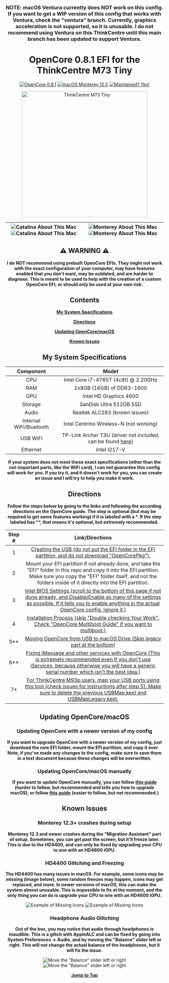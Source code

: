 <div align="center">
  
  ### **NOTE: macOS Ventura currently does NOT work on this config. If you want to get a WIP version of this config that works with Ventura, check the "ventura" branch. Currently, graphics acceleration is not supported, so it is unusable. I do not recommend using Ventura on this ThinkCentre until this main branch has been updated to support Ventura.**

  # **OpenCore 0.8.1 EFI for the ThinkCentre M73 Tiny**
  
  [![OpenCore 0.8.1](https://img.shields.io/badge/OpenCore-0.8.1-15b8d7)](https://github.com/acidanthera/OpenCorePkg)
  [![macOS Monterey 12.5](https://img.shields.io/badge/macOS-Monterey%2012.5-blueviolet?logo=apple)](https://apple.com/macos/monterey)
  [![Maintained? Yes!](https://img.shields.io/badge/Maintained%3F-Yes!-green.svg)](https://github.com/UHDbits/M73-Tiny-OpenCore/graphs/commit-activity)

  <img src="https://github.com/UHDbits/M73-Tiny-OpenCore/raw/main/Images/ThinkCentre.png" alt="ThinkCentre M73 Tiny" width="400px"/>
  
  | ![Catalina About This Mac](/Images/About%20This%20Mac/DarkCatalinaAboutThisMac.png#gh-dark-mode-only) ![Catalina About This Mac](Images/About%20This%20Mac/LightCatalinaAboutThisMac.png#gh-light-mode-only) | ![Monterey About This Mac](/Images/About%20This%20Mac/DarkMontereyAboutThisMac.png#gh-dark-mode-only) ![Monterey About This Mac](/Images/About%20This%20Mac/LightMontereyAboutThisMac.png#gh-light-mode-only) |
  | ----------------------------------------- | ----------------------------------------- |
  
  ## ⚠️ WARNING ⚠️
  
  **I do NOT recommend using prebuilt OpenCore EFIs. They might not work with the exact configuration of your computer, may have features enabled that you don't want, may be outdated, and are harder to diagnose. This is meant to be used to help with the creation of a custom OpenCore EFI, or should only be used at your own risk.**
  
  ## Contents
  
  [**My System Specifications**](#my-system-specifications)

  [**Directions**](#directions)

  [**Updating OpenCore/macOS**](#updating-opencoremacos)

  [**Known Issues**](#known-issues)
  
  ## My System Specifications
  
  | Component | Model |
  | :-: | :-: |
  | CPU | Intel Core i7-4785T (4c8t) @ 2.20GHz |
  | RAM | 2x8GB (16GB) of DDR3-1600 |
  | GPU | Intel HD Graphics 4600 |
  | Storage | SanDisk Ultra 512GB SSD |
  | Audio | Realtek ALC283 (known issues) |
  | Internal WiFi/Bluetooth | Intel Centrino Wireless-N (not working) |
  | USB WiFi | TP-Link Archer T3U (driver not included, can be found [here](https://github.com/chris1111/Wireless-USB-OC-Big-Sur-Adapter)) |
  | Ethernet | Intel I217-V |
  
  **If your system does not meet these exact specifications (other than the not-important parts, like the WiFi card), I can not guarantee this config will work for you. If you try it, and it doesn't work for you, you can create an issue and I will try to help you make it work.**

  ## Directions
  
  **Follow the steps below by going to the links and following the according directions on the OpenCore guide. The step is optional (but may be required to get some features working) if it is labeled with a &#42;. If the step labeled has &#42;&#42;, that means it's optional, but extremely recommended.**

  | Step # | Link/Directions |
  | :-: | :-: |
  | 1 | [Creating the USB (do not put the EFI folder in the EFI partition, and do not download "OpenCorePkg").](https://dortania.github.io/OpenCore-Install-Guide/installer-guide/#making-the-installer) |
  | 2 | Mount your EFI partition if not already done, and take the "EFI" folder in this repo and copy it into the EFI partition. Make sure you copy the "EFI" folder itself, and not the folders inside of it directly into the EFI partition.
  | 3 | [Intel BIOS Settings (scroll to the bottom of this page if not done already, and Disable/Enable as many of the settings as possible. If it tells you to enable anything in the actual OpenCore config, ignore it.)](https://dortania.github.io/OpenCore-Install-Guide/config.plist/haswell.html#intel-bios-settings)
  | 4 | [Installation Process (skip "Double checking Your Work". Check "OpenCore Multiboot Guide" if you want to multiboot.)](https://dortania.github.io/OpenCore-Install-Guide/installation/installation-process.html)
  | 5** | [Moving OpenCore from USB to macOS Drive (Skip legacy part at the bottom)](https://dortania.github.io/OpenCore-Post-Install/universal/oc2hdd.html)
  | 6** | [Fixing iMessage and other services with OpenCore (This is extremely recommended even if you don't use iServices, because otherwise you will have a generic serial number which isn't the best idea.)](https://dortania.github.io/OpenCore-Post-Install/universal/iservices.html)
  | 7* | [For ThinkCentre M93p users, map your USB ports using this tool (check issues for instructions after step 5). Make sure to delete the previous USBMap.kext and USBMapLegacy.kext.](https://github.com/corpnewt/USBMap)

  ## Updating OpenCore/macOS
  
  ### Updating OpenCore with a newer version of my config
  **If you want to upgrade OpenCore with a newer version of my config, just download the new EFI folder, mount the EFI partition, and copy it over. Note, if you've made any changes to the config, make sure to save them in a text document because these changes will be overwritten.**

  ### Updating OpenCore/macOS manually
  **If you want to update OpenCore manually, you can follow [this guide](https://dortania.github.io/OpenCore-Post-Install/universal/update.html#updating-opencore) (harder to follow, but recommended and tells you how to upgrade macOS), or follow [this guide](https://www.insanelymac.com/forum/topic/347035-guide-updating-and-maintaining-opencore-new-method/) (easier to follow, but not recommended.)**

  ## Known Issues

  ### Monterey 12.3+ crashes during setup
  **Monterey 12.3 and newer crashes during the "Migration Assistant" part of setup. Sometimes, you can get past the screen, but it'll freeze later. This is due to the HD4400, and can only be fixed by upgrading your CPU to one with an HD4600 iGPU.**

  ### HD4400 Glitching and Freezing
  **The HD4400 has many issues in macOS. For example, some icons may be missing (image below), some random freezes may happen, icons may get replaced, and more. In newer versions of macOS, this can make the system almost unusable. This is impossible to fix at the moment, and the only thing you can do is upgrade your CPU to one with an HD4600 iGPU.**

  ![Example of Missing Icons](/Images/Missing%20Icons/DarkMissingIcons.png#gh-dark-mode-only) ![Example of Missing Icons](Images/Missing%20Icons/LightMissingIcons.png#gh-light-mode-only)

  ### Headphone Audio Glitching
  **Out of the box, you may notice that audio through headphones is inaudible. This is a glitch with AppleALC and can be fixed by going into System Preferences -> Audio, and by moving the "Balance" slider left or right. This will not change the actual balance of the headphones, but it will fix the issue.**

  ![Move the "Balance" slider left or right](/Images/Headphones%20Fix/DarkHeadphonesFix.png#gh-dark-mode-only) ![Move the "Balance" slider left or right](/Images/Headphones%20Fix/LightHeadphonesFix.png#gh-light-mode-only)
  
  [**Jump to Top**](#opencore-081-efi-for-the-thinkcentre-m73-tiny)

</div>
